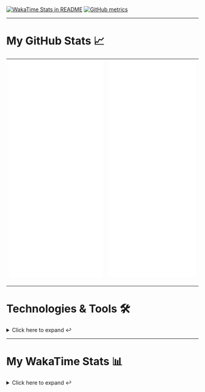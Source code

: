 [![WakaTime Stats in README](https://github.com/LOsioChico/LOsioChico/actions/workflows/waka.yml/badge.svg)](https://github.com/LOsioChico/LOsioChico/actions/workflows/waka.yml) [![GitHub metrics](https://github.com/LOsioChico/LOsioChico/actions/workflows/metrics.yml/badge.svg)](https://github.com/LOsioChico/LOsioChico/actions/workflows/metrics.yml)

---

# My GitHub Stats 📈

| ![](./assets/metrics.svg) | ![](./assets/metrics2.svg) |
| ------------------------- | -------------------------- |

---

# Technologies & Tools 🛠️

<details>
<summary>Click here to expand ↩️</summary>
<br>

## Programming Languages

[![HTML5](https://img.shields.io/badge/HTML5-E34F26?style=for-the-badge&logo=html5&logoColor=white)](https://developer.mozilla.org/en-US/docs/Web/HTML)
[![CSS3](https://img.shields.io/badge/CSS3-1572B6?style=for-the-badge&logo=css3&logoColor=white)](https://developer.mozilla.org/en-US/docs/Web/CSS)
[![JavaScript](https://img.shields.io/badge/JavaScript-F7DF1E?style=for-the-badge&logo=javascript&logoColor=black)](https://developer.mozilla.org/en-US/docs/Web/JavaScript)
[![TypeScript](https://img.shields.io/badge/TypeScript-007ACC?style=for-the-badge&logo=typescript&logoColor=white)](https://www.typescriptlang.org/)

## Web Development

[![React](https://img.shields.io/badge/React-%2361DAFB.svg?&style=for-the-badge&logo=react&logoColor=white)](https://reactjs.org/)
[![React Router Dom](https://img.shields.io/badge/React%20Router%20Dom-CA4245?style=for-the-badge&logo=react-router&logoColor=white)](https://reactrouter.com/)
[![Framer Motion](https://img.shields.io/badge/Framer%20Motion-000000?style=for-the-badge&logo=framer&logoColor=white)](https://www.framer.com/api/motion/)
[![React Query](https://img.shields.io/badge/React%20Query-FF4154?style=for-the-badge&logo=react&logoColor=white)](https://react-query.tanstack.com/)
![Zustand](https://img.shields.io/badge/zustand-%2320232a.svg?style=for-the-badge&logo=react&logoColor=%2361DAFB)

## Form Handling

[![React Hook Form](https://img.shields.io/badge/React%20Hook%20Form-0DAE8B?style=for-the-badge&logo=react-hook-form&logoColor=white)](https://react-hook-form.com/)
[![Zod](https://img.shields.io/badge/Zod-DF2935?style=for-the-badge&logo=typescript&logoColor=white)](https://github.com/colinhacks/zod)

## Web Development Tools

[![Vitest](https://img.shields.io/badge/Vitest-646CFF?style=for-the-badge&logo=vite&logoColor=white)](https://vitest.netlify.app/)
[![ESLint](https://img.shields.io/badge/ESLint-4B32C3?style=for-the-badge&logo=eslint&logoColor=white)](https://eslint.org/)
[![Prettier](https://img.shields.io/badge/Prettier-F7B93E?style=for-the-badge&logo=prettier&logoColor=black)](https://prettier.io/)
[![Tailwind CSS](https://img.shields.io/badge/Tailwind%20CSS-38B2AC?style=for-the-badge&logo=tailwind-css&logoColor=white)](https://tailwindcss.com/)

## Workflow Tools

[![Git](https://img.shields.io/badge/Git-F05032?style=for-the-badge&logo=git&logoColor=white)](https://git-scm.com/)
[![Visual Studio Code](https://img.shields.io/badge/Visual%20Studio%20Code-007ACC?style=for-the-badge&logo=visual-studio-code&logoColor=white)](https://code.visualstudio.com/)

</details>

---

# My WakaTime Stats 📊

<details>
<summary>Click here to expand ↩️</summary>
<br>

<!--START_SECTION:waka-->
![Code Time](http://img.shields.io/badge/Code%20Time-1%2C175%20hrs%2031%20mins-blue)

![Lines of code](https://img.shields.io/badge/From%20Hello%20World%20I%27ve%20Written-717.3%20thousand%20lines%20of%20code-blue)

**🐱 My GitHub Data** 

> 📦 286.2 kB Used in GitHub's Storage 
 > 
> 🏆 327 Contributions in the Year 2024
 > 
> 🚫 Not Opted to Hire
 > 
> 📜 21 Public Repositories 
 > 
> 🔑 12 Private Repositories 
 > 
**I'm an Early 🐤** 

```text
🌞 Morning                1425 commits        ██████░░░░░░░░░░░░░░░░░░░   23.11 % 
🌆 Daytime                2604 commits        ███████████░░░░░░░░░░░░░░   42.23 % 
🌃 Evening                1134 commits        █████░░░░░░░░░░░░░░░░░░░░   18.39 % 
🌙 Night                  1003 commits        ████░░░░░░░░░░░░░░░░░░░░░   16.27 % 
```
📅 **I'm Most Productive on Wednesday** 

```text
Monday                   1036 commits        ████░░░░░░░░░░░░░░░░░░░░░   16.80 % 
Tuesday                  589 commits         ██░░░░░░░░░░░░░░░░░░░░░░░   09.55 % 
Wednesday                2028 commits        ████████░░░░░░░░░░░░░░░░░   32.89 % 
Thursday                 933 commits         ████░░░░░░░░░░░░░░░░░░░░░   15.13 % 
Friday                   653 commits         ███░░░░░░░░░░░░░░░░░░░░░░   10.59 % 
Saturday                 584 commits         ██░░░░░░░░░░░░░░░░░░░░░░░   09.47 % 
Sunday                   343 commits         █░░░░░░░░░░░░░░░░░░░░░░░░   05.56 % 
```


📊 **This Week I Spent My Time On** 

```text
💬 Programming Languages: 
TypeScript               4 hrs 42 mins       █████████░░░░░░░░░░░░░░░░   37.31 % 
Astro                    2 hrs 27 mins       █████░░░░░░░░░░░░░░░░░░░░   19.49 % 
C#                       2 hrs 3 mins        ████░░░░░░░░░░░░░░░░░░░░░   16.34 % 
Go                       1 hr 47 mins        ████░░░░░░░░░░░░░░░░░░░░░   14.21 % 
YAML                     42 mins             █░░░░░░░░░░░░░░░░░░░░░░░░   05.65 % 
```

**I Mostly Code in TypeScript** 

```text
TypeScript               22 repos            █████████████░░░░░░░░░░░░   53.66 % 
Go                       2 repos             █░░░░░░░░░░░░░░░░░░░░░░░░   04.88 % 
Python                   2 repos             █░░░░░░░░░░░░░░░░░░░░░░░░   04.88 % 
Astro                    1 repo              █░░░░░░░░░░░░░░░░░░░░░░░░   02.44 % 
Dart                     1 repo              █░░░░░░░░░░░░░░░░░░░░░░░░   02.44 % 
```




 Last Updated on 21/02/2024 00:45:16 UTC
<!--END_SECTION:waka-->

## </details>
